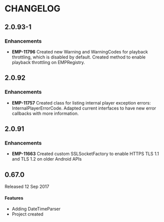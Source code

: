 # CHANGELOG

## 2.0.93-1

### Enhancements
- **EMP-11796** Created new Warning and WarningCodes for playback throttling, which is disabled by default.
Created method to enable playback throttling on EMPRegistry.

## 2.0.92

### Enhancements
- **EMP-11757** Created class for listing internal player exception errors: InternalPlayerErrorCode.
Adapted current interfaces to have new error callbacks with more information.

## 2.0.91

### Enhancements
- **EMP-11663** Created custom SSLSocketFactory to enable HTTPS TLS 1.1 and TLS 1.2 on older Android APIs

## 0.67.0
Released 12 Sep 2017

#### Features
* Adding DateTimeParser
* Project created
